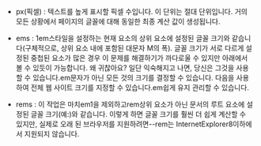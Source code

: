 * px(픽셀) : 텍스트를 높게 표시할 픽셀 수입니다. 이 단위는 절대 단위입니다. 거의 모든 상황에서 페이지의 글꼴에 대해 동일한 최종 계산 값이 생성됩니다.

* ems : 1em스타일을 설정하는 현재 요소의 상위 요소에 설정된 글꼴 크기와 같습니다(구체적으로, 상위 요소 내에 포함된 대문자 M의 폭). 글꼴 크기가 서로 다르게 설정된 중첩된 요소가 많은 경우 이 문제를 해결하기가 까다로울 수 있지만 아래에서 볼 수 있듯이 가능합니다. 왜 귀찮아요? 일단 익숙해지고 나면, 당신은 그것을 사용할 수 있습니다.em문자가 아닌 모든 것의 크기를 결정할 수 있습니다. 다음을 사용하여 전체 웹 사이트 크기를 지정할 수 있습니다.em쉽게 유지 관리할 수 있습니다.

* rems : 이 작업은 마치em1을 제외하고rem상위 요소가 아닌 문서의 루트 요소에 설정된 글꼴 크기(예:<html>)와 같습니다. 이렇게 하면 글꼴 크기를 훨씬 더 쉽게 계산할 수 있지만, 실제로 오래 된 브라우저를 지원하려면--rem는 InternetExplorer8이하에서 지원되지 않습니다.